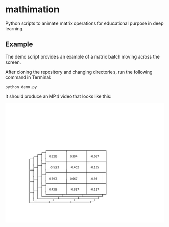 # mathimation

Python scripts to animate matrix operations for educational purpose in deep learning.

## Example

The demo script provides an example of a matrix batch moving across the screen.

After cloning the repository and changing directories, run the following command in Terminal:

```
python demo.py
```

It should produce an MP4 video that looks like this:

![](basic_animation.gif)
